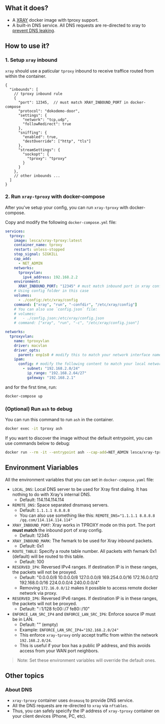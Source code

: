 
## What it does?

* A [XRAY](https://github.com/XTLS/Xray-core) docker image with tproxy support.
* A built-in DNS service. All DNS requests are re-directed to xray to [prevent DNS leaking](#about-dns).

## How to use it?

### 1. Setup `xray` inbound

`xray` should use a paticular `tproxy` inbound to receive traffice routed from within the container.

```jsonc
{
  "inbounds": [
    // tproxy inbound rule
    {
      "port": 12345,  // must match XRAY_INBOUND_PORT in docker-compose
      "protocol": "dokodemo-door",
      "settings": {
        "network": "tcp,udp",
        "followRedirect": true
      },
      "sniffing": {
        "enabled": true,
        "destOverride": ["http", "tls"]
      },
      "streamSettings": {
        "sockopt": {
          "tproxy": "tproxy"
        }
      }
    },
    // other inbounds ...
  ]
}
```


### 2. Run `xray-tproxy` with docker-compose

After you've setup your config, you can run `xray-tproxy` with docker-compose.

Copy and modify the following `docker-compose.yml` file:

```yaml
services:
  tproxy:
    image: lesca/xray-tproxy:latest
    container_name: tproxy
    restart: unless-stopped
    stop_signal: SIGKILL
    cap_add:
      - NET_ADMIN
    networks:
      tproxyvlan:
        ipv4_address: 192.168.2.2
    environment:
      XRAY_INBOUND_PORT: "12345" # must match inbound port in xray config
    # Using config folder in this case
    volumes:
      - ./config:/etc/xray/config
    command: ["xray", "run", "-confdir", "/etc/xray/config"]
    # You can also use `config.json` file:
    # volumes:
    #   - ./config.json:/etc/xray/config.json
    # command: ["xray", "run", "-c", "/etc/xray/config.json"]

networks:
  tproxyvlan:
    name: tproxyvlan
    driver: macvlan
    driver_opts:
      parent: enp1s0 # modify this to match your network interface name
    ipam:
      config: # modify the following content to match your local network env
        - subnet: "192.168.2.0/24"
          ip_range: "192.168.2.64/27"
          gateway: "192.168.2.1"
```

and for the first time, run:

```bash
docker-compose up
```


### (Optional) Run `ash` to debug

You can run this command to run `ash` in the container.

```bash
docker exec -it tproxy ash
``` 

If you want to discover the image without the default entrypoint, you can use commands below to debug:

```bash
docker run --rm -it --entrypoint ash --cap-add=NET_ADMIN lesca/xray-tproxy:latest
```


## Environment Viariables

All the environment variables that you can set in `docker-compose.yaml` file:

* `LOCAL_DNS`: Local DNS server to be used for Xray first dialing. It has nothing to do with Xray's internal DNS.
  * Default: 114.114.114.114
* `REMOTE_DNS`: Space separated dnsmasq servers.
  * Default: `1.1.1.1 8.8.8.8`
  * You can also use something like this: `REMOTE_DNS="1.1.1.1 8.8.8.8 /qq.com/114.114.114.114"`
* `XRAY_INBOUND_PORT`: Xray works in TPROXY mode on this port. The port **must match** the inbound port of xray config.
  * Default: 12345
* `XRAY_INBOUND_MARK`: The fwmark to be used for Xray inbound packets.
  * Default: 0x1
* `ROUTE_TABLE`: Specify a route table number. All packets with fwmark 0x1 (default) will be routed to this table.
  * Default: 100
* `RESERVED_IP4`: Reversed IPv4 ranges. If destination IP is in these ranges, the packets will not be proxyed.
  * Default: "0.0.0.0/8 10.0.0.0/8 127.0.0.0/8 169.254.0.0/16 172.16.0.0/12 192.168.0.0/16 224.0.0.0/4 240.0.0.0/4"
  * Removing `172.16.0.0/12` makes it possible to access remote docker network via proxy.
* `RESERVED_IP6`: Reversed IPv6 ranges. If destination IP is in these ranges, the packets will not be proxyed.
  * Default: "::1/128 fc00::/7 fe80::/10"
* `ENFORCE_LAN_SRC_IP4` and `ENFORCE_LAN_SRC_IP6`: Enforce source IP must be in LAN.
  * Default: "" (empty)
  * Example: `ENFORCE_LAN_SRC_IP4="192.168.2.0/24"`
  * This enforce `xray-tproxy` only accept traffic from within the network `192.168.2.0/24`.
  * This is useful if your box has a public IP address, and this avoids access from your WAN port neighbors.

> Note: Set these environment variables will override the default ones.

## Other topics

### About DNS

* `xray-tproxy` container uses `dnsmasq` to provide DNS service.
* All the DNS requests are re-directed to `xray` via `nftables`.
* Thus, you can safely speicify the IP address of `xray-tproxy` container on your client devices (Phone, PC, etc).